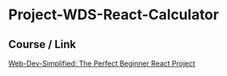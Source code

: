 # Project-WDS-React-Calculator

## Course / Link

[Web-Dev-Simplified: The Perfect Beginner React Project](https://www.youtube.com/watch?v=DgRrrOt0Vr8)
